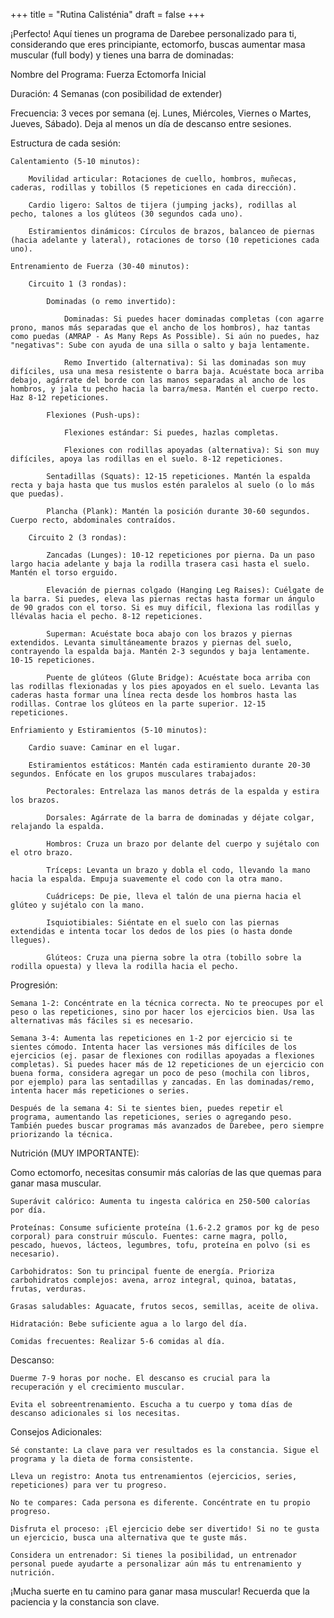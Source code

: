 +++
title = "Rutina Calisténia"
draft = false
+++

¡Perfecto! Aquí tienes un programa de Darebee personalizado para ti, considerando que eres principiante, ectomorfo, buscas aumentar masa muscular (full body) y tienes una barra de dominadas:

Nombre del Programa: Fuerza Ectomorfa Inicial

Duración: 4 Semanas (con posibilidad de extender)

Frecuencia: 3 veces por semana (ej. Lunes, Miércoles, Viernes o Martes, Jueves, Sábado). Deja al menos un día de descanso entre sesiones.

Estructura de cada sesión:

    Calentamiento (5-10 minutos):

        Movilidad articular: Rotaciones de cuello, hombros, muñecas, caderas, rodillas y tobillos (5 repeticiones en cada dirección).

        Cardio ligero: Saltos de tijera (jumping jacks), rodillas al pecho, talones a los glúteos (30 segundos cada uno).

        Estiramientos dinámicos: Círculos de brazos, balanceo de piernas (hacia adelante y lateral), rotaciones de torso (10 repeticiones cada uno).

    Entrenamiento de Fuerza (30-40 minutos):

        Circuito 1 (3 rondas):

            Dominadas (o remo invertido):

                Dominadas: Si puedes hacer dominadas completas (con agarre prono, manos más separadas que el ancho de los hombros), haz tantas como puedas (AMRAP - As Many Reps As Possible). Si aún no puedes, haz "negativas": Sube con ayuda de una silla o salto y baja lentamente.

                Remo Invertido (alternativa): Si las dominadas son muy difíciles, usa una mesa resistente o barra baja. Acuéstate boca arriba debajo, agárrate del borde con las manos separadas al ancho de los hombros, y jala tu pecho hacia la barra/mesa. Mantén el cuerpo recto. Haz 8-12 repeticiones.

            Flexiones (Push-ups):

                Flexiones estándar: Si puedes, hazlas completas.

                Flexiones con rodillas apoyadas (alternativa): Si son muy difíciles, apoya las rodillas en el suelo. 8-12 repeticiones.

            Sentadillas (Squats): 12-15 repeticiones. Mantén la espalda recta y baja hasta que tus muslos estén paralelos al suelo (o lo más que puedas).

            Plancha (Plank): Mantén la posición durante 30-60 segundos. Cuerpo recto, abdominales contraídos.

        Circuito 2 (3 rondas):

            Zancadas (Lunges): 10-12 repeticiones por pierna. Da un paso largo hacia adelante y baja la rodilla trasera casi hasta el suelo. Mantén el torso erguido.

            Elevación de piernas colgado (Hanging Leg Raises): Cuélgate de la barra. Si puedes, eleva las piernas rectas hasta formar un ángulo de 90 grados con el torso. Si es muy difícil, flexiona las rodillas y llévalas hacia el pecho. 8-12 repeticiones.

            Superman: Acuéstate boca abajo con los brazos y piernas extendidos. Levanta simultáneamente brazos y piernas del suelo, contrayendo la espalda baja. Mantén 2-3 segundos y baja lentamente. 10-15 repeticiones.

            Puente de glúteos (Glute Bridge): Acuéstate boca arriba con las rodillas flexionadas y los pies apoyados en el suelo. Levanta las caderas hasta formar una línea recta desde los hombros hasta las rodillas. Contrae los glúteos en la parte superior. 12-15 repeticiones.

    Enfriamiento y Estiramientos (5-10 minutos):

        Cardio suave: Caminar en el lugar.

        Estiramientos estáticos: Mantén cada estiramiento durante 20-30 segundos. Enfócate en los grupos musculares trabajados:

            Pectorales: Entrelaza las manos detrás de la espalda y estira los brazos.

            Dorsales: Agárrate de la barra de dominadas y déjate colgar, relajando la espalda.

            Hombros: Cruza un brazo por delante del cuerpo y sujétalo con el otro brazo.

            Tríceps: Levanta un brazo y dobla el codo, llevando la mano hacia la espalda. Empuja suavemente el codo con la otra mano.

            Cuádriceps: De pie, lleva el talón de una pierna hacia el glúteo y sujétalo con la mano.

            Isquiotibiales: Siéntate en el suelo con las piernas extendidas e intenta tocar los dedos de los pies (o hasta donde llegues).

            Glúteos: Cruza una pierna sobre la otra (tobillo sobre la rodilla opuesta) y lleva la rodilla hacia el pecho.

Progresión:

    Semana 1-2: Concéntrate en la técnica correcta. No te preocupes por el peso o las repeticiones, sino por hacer los ejercicios bien. Usa las alternativas más fáciles si es necesario.

    Semana 3-4: Aumenta las repeticiones en 1-2 por ejercicio si te sientes cómodo. Intenta hacer las versiones más difíciles de los ejercicios (ej. pasar de flexiones con rodillas apoyadas a flexiones completas). Si puedes hacer más de 12 repeticiones de un ejercicio con buena forma, considera agregar un poco de peso (mochila con libros, por ejemplo) para las sentadillas y zancadas. En las dominadas/remo, intenta hacer más repeticiones o series.

    Después de la semana 4: Si te sientes bien, puedes repetir el programa, aumentando las repeticiones, series o agregando peso. También puedes buscar programas más avanzados de Darebee, pero siempre priorizando la técnica.

Nutrición (MUY IMPORTANTE):

Como ectomorfo, necesitas consumir más calorías de las que quemas para ganar masa muscular.

    Superávit calórico: Aumenta tu ingesta calórica en 250-500 calorías por día.

    Proteínas: Consume suficiente proteína (1.6-2.2 gramos por kg de peso corporal) para construir músculo. Fuentes: carne magra, pollo, pescado, huevos, lácteos, legumbres, tofu, proteína en polvo (si es necesario).

    Carbohidratos: Son tu principal fuente de energía. Prioriza carbohidratos complejos: avena, arroz integral, quinoa, batatas, frutas, verduras.

    Grasas saludables: Aguacate, frutos secos, semillas, aceite de oliva.

    Hidratación: Bebe suficiente agua a lo largo del día.

    Comidas frecuentes: Realizar 5-6 comidas al día.

Descanso:

    Duerme 7-9 horas por noche. El descanso es crucial para la recuperación y el crecimiento muscular.

    Evita el sobreentrenamiento. Escucha a tu cuerpo y toma días de descanso adicionales si los necesitas.

Consejos Adicionales:

    Sé constante: La clave para ver resultados es la constancia. Sigue el programa y la dieta de forma consistente.

    Lleva un registro: Anota tus entrenamientos (ejercicios, series, repeticiones) para ver tu progreso.

    No te compares: Cada persona es diferente. Concéntrate en tu propio progreso.

    Disfruta el proceso: ¡El ejercicio debe ser divertido! Si no te gusta un ejercicio, busca una alternativa que te guste más.

    Considera un entrenador: Si tienes la posibilidad, un entrenador personal puede ayudarte a personalizar aún más tu entrenamiento y nutrición.

¡Mucha suerte en tu camino para ganar masa muscular! Recuerda que la paciencia y la constancia son clave.
